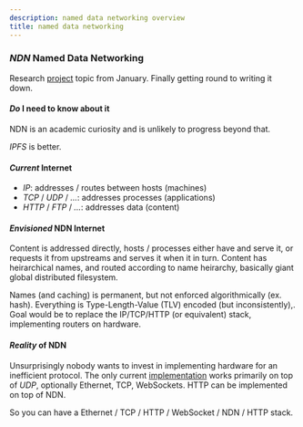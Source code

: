 ```yaml
---
description: named data networking overview
title: named data networking
---
```


### _NDN_ Named Data Networking

Research [project](https://github.com/erred/uva-rp1) topic from January.
Finally getting round to writing it down.

#### _Do_ I need to know about it

NDN is an academic curiosity
and is unlikely to progress beyond that.

_IPFS_ is better.

#### _Current_ Internet

- _IP_: addresses / routes between hosts (machines)
- _TCP_ / _UDP_ / _..._: addresses processes (applications)
- _HTTP_ / _FTP_ / _..._: addresses data (content)

#### _Envisioned_ NDN Internet

Content is addressed directly,
hosts / processes either have and serve it,
or requests it from upstreams and serves it when it in turn.
Content has heirarchical names, and routed according to name heirarchy,
basically giant global distributed filesystem.

Names (and caching) is permanent,
but not enforced algorithmically (ex. hash).
Everything is Type-Length-Value (TLV) encoded (but inconsistently),.
Goal would be to replace the IP/TCP/HTTP (or equivalent) stack,
implementing routers on hardware.

#### _Reality_ of NDN

Unsurprisingly nobody wants to invest in implementing hardware
for an inefficient protocol.
The only current [implementation](https://github.com/named-data/NFD)
works primarily on top of _UDP_, optionally Ethernet, TCP, WebSockets.
HTTP can be implemented on top of NDN.

So you can have a Ethernet / TCP / HTTP / WebSocket / NDN / HTTP stack.
